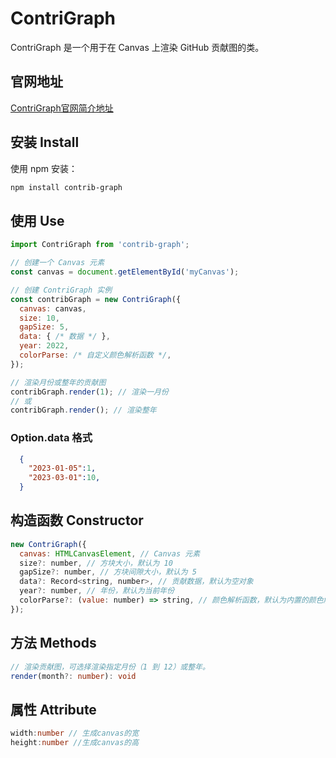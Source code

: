 # ContriGraph

ContriGraph 是一个用于在 Canvas 上渲染 GitHub 贡献图的类。

## 官网地址
[ContriGraph官网简介地址](https://www.warriro10.top/contriGraphIntro/)

## 安装 Install

使用 npm 安装：

```bash
npm install contrib-graph
```

## 使用 Use
``` javascript
import ContriGraph from 'contrib-graph';

// 创建一个 Canvas 元素
const canvas = document.getElementById('myCanvas');

// 创建 ContriGraph 实例
const contribGraph = new ContriGraph({
  canvas: canvas,
  size: 10,
  gapSize: 5,
  data: { /* 数据 */ },
  year: 2022,
  colorParse: /* 自定义颜色解析函数 */,
});

// 渲染月份或整年的贡献图
contribGraph.render(1); // 渲染一月份
// 或
contribGraph.render(); // 渲染整年
```

### Option.data 格式
``` json
  {
    "2023-01-05":1,
    "2023-03-01":10,
  }
```

## 构造函数 Constructor
``` javascript
new ContriGraph({
  canvas: HTMLCanvasElement, // Canvas 元素
  size?: number, // 方块大小，默认为 10
  gapSize?: number, // 方块间隙大小，默认为 5
  data?: Record<string, number>, // 贡献数据，默认为空对象
  year?: number, // 年份，默认为当前年份
  colorParse?: (value: number) => string, // 颜色解析函数，默认为内置的颜色解析函数
});
```

## 方法 Methods
``` typescript
// 渲染贡献图，可选择渲染指定月份（1 到 12）或整年。
render(month?: number): void
```

## 属性 Attribute
``` typescript
width:number // 生成canvas的宽
height:number //生成canvas的高
```

